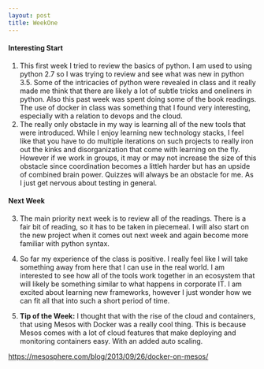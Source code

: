 ```yaml
---
layout: post
title: WeekOne
---
```


#### Interesting Start
1. This first week I tried to review the basics of python. I am used to using python 2.7 so I was trying to review and see what was new in python 3.5. Some of the intricacies of python were revealed in class and it really made me think that there are likely a lot of subtle tricks and oneliners in python.  Also this past week was spent doing some of the book readings. The use of docker in class was something that I found very interesting, especially with a relation to devops and the cloud.
2. The really only obstacle in my way is learning all of the new tools that were introduced. While I enjoy learning new technology stacks, I feel like that you have to do multiple iterations on such projects to really iron out the kinks and disorganization that come with learning on the fly. However if we work in groups, it may or may not increase the size of this obstacle since coordination becomes a littleh harder but has an upside of combined brain power. Quizzes will always be an obstacle for me. As I just get nervous about testing in general. 

#### Next Week
3. The main priority next week is to review all of the readings. There is a fair bit of reading, so it has to be taken in piecemeal. I will also start on the new project when it comes out next week and again become more familiar with python syntax. 
4. So far my experience of the class is positive. I really feel like I will take something away from here that I can use in the real world. I am interested to see how all of the tools work together in an ecosystem that will likely be something similar to what happens in corporate IT. I am excited about learning new frameworks, however I just wonder how we can fit all that into such a short period of time.

5. **Tip of the Week:** I thought that with the rise of the cloud and containers, that using Mesos with Docker was a really cool thing. This is because Mesos comes with a lot of cloud features that make deploying and monitoring containers easy. With an added auto scaling.

https://mesosphere.com/blog/2013/09/26/docker-on-mesos/
